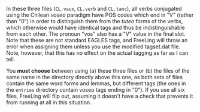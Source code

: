 In these three files (`CL.vaux`, `CL.verb` and `CL.tanc`), all verbs conjugated using the Chilean *voseo* paradigm have POS codes which end in "V" (rather than "0") in order to distinguish them from the *tuteo* forms of the verbs, which otherwise would have identical tags and thus be indistinguishable from each other. The pronoun "vos" also has a "V" value in the final slot. Note that these are not standard EAGLES tags, and FreeLing will throw an error when assigning them unless you use the modified tagset.dat file. Note, however, that this has no effect on the actual tagging as far as I can tell.

You **must choose** between using (a) these three files or (b) the files of the same name in the directory directly above this one, as both sets of files contain the same word forms and lemmas, but different tags (the ones in the `entries` directory contain voseo tags ending in "0"). If you use all six files, FreeLing will flip out, assuming it doesn't have a check that prevents it from running at all in this situation.
